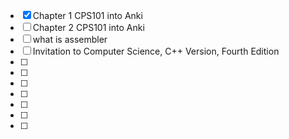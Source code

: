 - [x] Chapter 1 CPS101 into Anki
- [ ] Chapter 2 CPS101 into Anki
- [ ] what is assembler
- [ ] Invitation to Computer Science, C++ Version, Fourth Edition
- [ ] 
- [ ] 
- [ ] 
- [ ] 
- [ ] 
- [ ] 
- [ ] 
